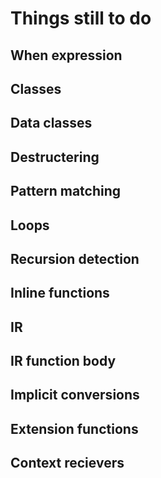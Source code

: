 # Things still to do

## When expression

## Classes

## Data classes

## Destructering

## Pattern matching

## Loops

## Recursion detection

## Inline functions

## IR

## IR function body

## Implicit conversions

## Extension functions

## Context recievers


